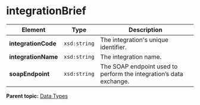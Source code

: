 # integrationBrief

|Element|Type|Description|
|-------|----|-----------|
|**integrationCode** |`xsd:string` | The integration's unique identifier.|
|**integrationName** |`xsd:string` | The integration name.|
|**soapEndpoint** |`xsd:string` | The SOAP endpoint used to perform the integration’s data exchange.|

**Parent topic:** [Data Types](../data_types/c_genesis_api_datatypes.md)

